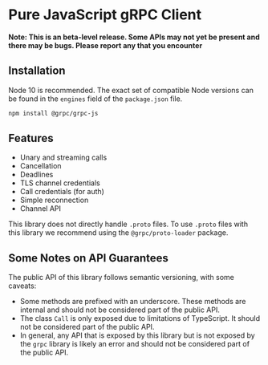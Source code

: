 # Pure JavaScript gRPC Client

**Note: This is an beta-level release. Some APIs may not yet be present and there may be bugs. Please report any that you encounter**

## Installation

Node 10 is recommended. The exact set of compatible Node versions can be found in the `engines` field of the `package.json` file.

```sh
npm install @grpc/grpc-js
```

## Features

 - Unary and streaming calls
 - Cancellation
 - Deadlines
 - TLS channel credentials
 - Call credentials (for auth)
 - Simple reconnection
 - Channel API

This library does not directly handle `.proto` files. To use `.proto` files with this library we recommend using the `@grpc/proto-loader` package.

## Some Notes on API Guarantees

The public API of this library follows semantic versioning, with some caveats:

 - Some methods are prefixed with an underscore. These methods are internal and should not be considered part of the public API.
 - The class `Call` is only exposed due to limitations of TypeScript. It should not be considered part of the public API.
 - In general, any API that is exposed by this library but is not exposed by the `grpc` library is likely an error and should not be considered part of the public API.
